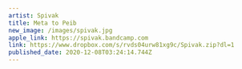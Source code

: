 ```yaml
---
artist: Spivak
title: Meta to Peib
new_image: /images/spivak.jpg
apple_link: https://spivak.bandcamp.com
link: https://www.dropbox.com/s/rvds04urw81xg9c/Spivak.zip?dl=1
published_date: 2020-12-08T03:24:14.744Z
---
```

